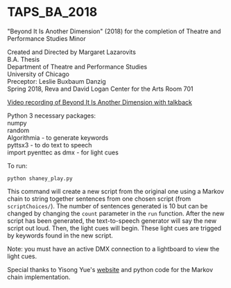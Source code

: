 # TAPS_BA_2018
"Beyond It Is Another Dimension" (2018) for the completion of Theatre and Performance Studies Minor  

Created and Directed by Margaret Lazarovits  
B.A. Thesis     
Department of Theatre and Performance Studies     
University of Chicago     
Preceptor: Leslie Buxbaum Danzig      
Spring 2018, Reva and David Logan Center for the Arts Room 701      



[Video recording of Beyond It Is Another Dimension with talkback](https://drive.google.com/file/d/1M5hGk0_FrW9PgXpwj9EQJLGV1RF6Xq8I/view?usp=sharing)

Python 3 necessary packages:  
numpy   
random  
Algorithmia - to generate keywords   
pyttsx3 - to do text to speech   
import pyenttec as dmx - for light cues   

To run: 
```
python shaney_play.py
```
This command will create a new script from the original one using a Markov chain to string together sentences from one chosen script (from `scriptChoices/`). The number of sentences generated is 10 but can be changed by changing the `count` parameter in the `run` function.
After the new script has been generated, the text-to-speech generator will say the new script out loud. Then, the light cues will begin. These light cues are trigged by keywords found in the new script.

Note: you must have an active DMX connection to a lightboard to view the light cues.

Special thanks to Yisong Yue's [website](http://www.yisongyue.com/shaney/) and python code for the Markov chain implementation.
